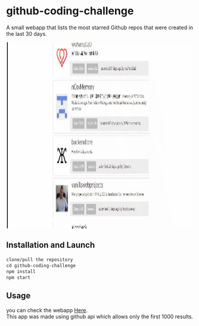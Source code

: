 # github-coding-challenge
A small webapp that lists the most starred Github repos that were created in the last 30 days. 

<p align="center">
    <a href="https://featured-repositories.herokuapp.com/" target="_blank">
        <img src="API.gif" width="500" height="500" />
    </a>
</p>


## Installation and Launch
	clone/pull the repository
	cd github-coding-challenge
	npm install
    npm start

## Usage 
you can check the webapp <a href="https://featured-repositories.herokuapp.com/" target="_blank">Here</a>.<br />
This app was made using github api which allows only the first 1000 results.





